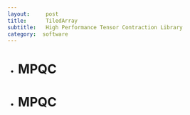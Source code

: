 ```yaml
---
layout:     post
title:      TiledArray
subtitle:  	High Performance Tensor Contraction Library
category:  software
---
```


- # MPQC

- # MPQC